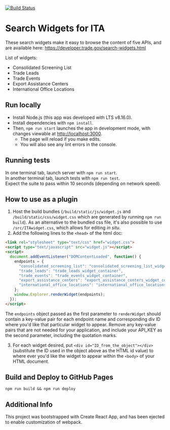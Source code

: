 [![Build Status](https://travis-ci.org/GovWizely/ita-widgets-react.svg?branch=master)](https://travis-ci.org/GovWizely/ita-widgets-react)

# Search Widgets for ITA

These search widgets make it easy to browse the content of five APIs, and are available here: https://developer.trade.gov/search-widgets.html

List of widgets:
* Consolidated Screening List
* Trade Leads
* Trade Events
* Export Assistance Centers
* International Office Locations

## Run locally
  * Install Node.js (this app was developed with LTS v8.16.0).
  * Install dependencies with `npm install`.
  * Then, `npm run start` launches the app in development mode, with changes viewable at [http://localhost:3000](http://localhost:3000).  
    * The page will reload if you make edits.<br>
    * You will also see any lint errors in the console.

## Running tests
In one terminal tab, launch server with `npm run start`.  
In another terminal tab, launch tests with `npm run test`.  
Expect the suite to pass within 10 seconds (depending on network speed).

## How to use as a plugin
1. Host the build bundles (`/build/static/js/widget.js` and `/build/static/css/widget.css` which are generated by running `npm run build`).  As an alternative to the bundled css file, it's also possible to use `/src/ITAwidget.css`, which allows for editing _in situ_.
2. Add the following lines to the `<head>` of the html doc:

  ```html
  <link rel="stylesheet" type="text/css" href="widget.css">
  <script type="text/javascript" src="widget.js"></script>
  <script>
    document.addEventListener("DOMContentLoaded", function() {
      endpoints = {
        "consolidated_screening_list": "consolidated_screening_list_widget_container",
        "trade_leads": "trade_leads_widget_container",
        "trade_events": "trade_events_widget_container",
        "export_assistance_centers": "export_assistance_centers_widget_container",
        "international_office_locations": "international_office_locations_widget_container",
      };
      window.Explorer.renderWidget(endpoints);
    });
  </script>
  ```
  
  The `endpoints` object passed as the first parameter to `renderWidget` should contain a key-value pair for each endpoint name and corresponding div ID where you'd like that particular widget to appear. Remove any key-value pairs that are not needed for your application, and include your API_KEY as the second parameter, including the quotation marks.

3. For each widget desired, put `<div id="ID_from_the_object"></div>` (substitute the ID used in the object above as the HTML id value) to where ever you'd like the widget to appear within the `<body>` of your HTML document.

## Build and Deploy to GitHub Pages
`npm run build && npm run deploy`

## Additional Info
This project was bootstrapped with Create React App, and has been ejected to enable customization of webpack.
